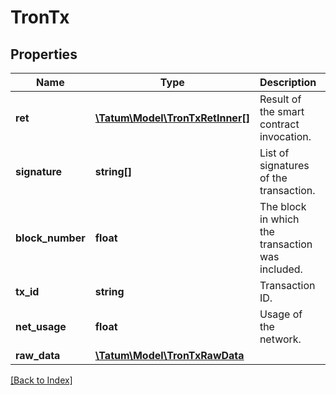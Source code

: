 # TronTx

## Properties

Name | Type | Description | Notes
------------ | ------------- | ------------- | -------------
**ret** | [**\Tatum\Model\TronTxRetInner[]**](TronTxRetInner.md) | Result of the smart contract invocation. |
**signature** | **string[]** | List of signatures of the transaction. |
**block_number** | **float** | The block in which the transaction was included. |
**tx_id** | **string** | Transaction ID. |
**net_usage** | **float** | Usage of the network. | [optional]
**raw_data** | [**\Tatum\Model\TronTxRawData**](TronTxRawData.md) |  |

[[Back to Index]](../index.md)
